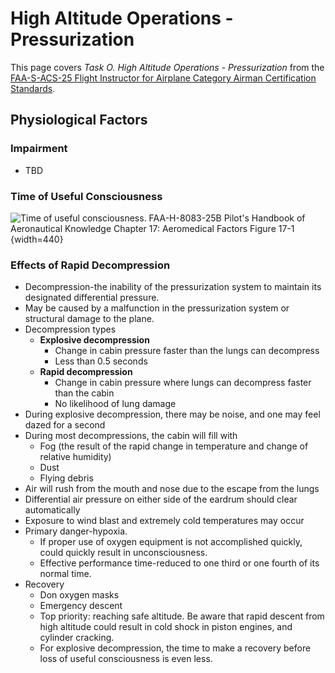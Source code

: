 # High Altitude Operations - Pressurization

This page covers *Task O. High Altitude Operations - Pressurization* from the [FAA-S-ACS-25 Flight Instructor for Airplane Category Airman Certification Standards](https://www.faa.gov/training_testing/testing/acs/cfi_airplane_acs_25.pdf).

<!--@include: ./docs/src/includes/systems/pressurization.md | shift:1-->

## Physiological Factors

### Impairment

* TBD

<!--@include: ./docs/src/includes/hypoxia.md | shift:2-->

### Time of Useful Consciousness

![Time of useful consciousness. [FAA-H-8083-25B Pilot's Handbook of Aeronautical Knowledge](https://www.faa.gov/regulations_policies/handbooks_manuals/aviation/phak) [Chapter 17: Aeromedical Factors](https://www.faa.gov/sites/faa.gov/files/regulations_policies/handbooks_manuals/aviation/phak/19_phak_ch17.pdf) Figure 17-1](/img/phak/phak-figure-17-1-time-of-useful-consciousness.png){width=440}

### Effects of Rapid Decompression

* Decompression-the inability of the pressurization system to maintain its designated differential pressure.
* May be caused by a malfunction in the pressurization system or structural damage to the plane.
* Decompression types
  * **Explosive decompression**
    * Change in cabin pressure faster than the lungs can decompress
    * Less than 0.5 seconds
  * **Rapid decompression**
    * Change in cabin pressure where lungs can decompress faster than the cabin
    * No likelihood of lung damage
* During explosive decompression, there may be noise, and one may feel dazed for a second
* During most decompressions, the cabin will fill with
  * Fog (the result of the rapid change in temperature and change of relative humidity)
  * Dust
  * Flying debris
* Air will rush from the mouth and nose due to the escape from the lungs
* Differential air pressure on either side of the eardrum should clear automatically
* Exposure to wind blast and extremely cold temperatures may occur
* Primary danger-hypoxia.
  * If proper use of oxygen equipment is not accomplished quickly, could quickly result in unconsciousness.
  * Effective performance time-reduced to one third or one fourth of its normal time.
* Recovery
  * Don oxygen masks
  * Emergency descent
  * Top priority: reaching safe altitude. Be aware that rapid descent from high altitude could result in cold shock in piston engines, and cylinder cracking.
  * For explosive decompression, the time to make a recovery before loss of useful consciousness is even less.
